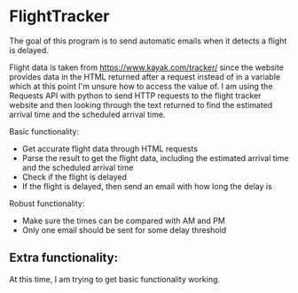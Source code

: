 # FlightTracker
The goal of this program is to send automatic emails when it detects a flight is delayed.

Flight data is taken from https://www.kayak.com/tracker/ since the website provides data in the HTML returned after a request instead of in a variable which at this point I'm unsure how to access the value of. I am using the Requests API with python to send HTTP requests to the flight tracker website and then looking through the text returned to find the estimated arrival time and the scheduled arrival time.

Basic functionality:
 - Get accurate flight data through HTML requests
 - Parse the result to get the flight data, including the estimated arrival time and the scheduled arrival time
 - Check if the flight is delayed
 - If the flight is delayed, then send an email with how long the delay is

Robust functionality:
 - Make sure the times can be compared with AM and PM
 - Only one email should be sent for some delay threshold

Extra functionality:
 - 

At this time, I am trying to get basic functionality working.